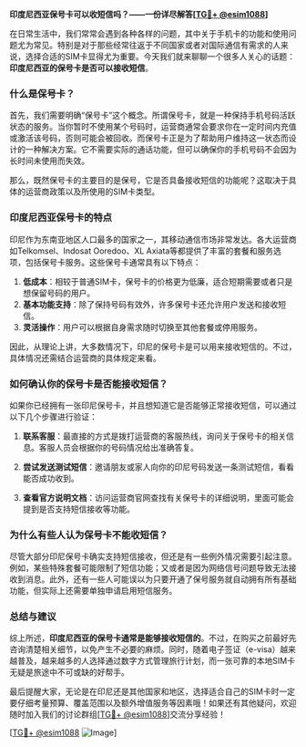 **印度尼西亚保号卡可以收短信吗？——一份详尽解答[[TG💪+ @esim1088](https://t.me/s/esim1088)]**

在日常生活中，我们常常会遇到各种各样的问题，其中关于手机卡的功能和使用问题尤为常见。特别是对于那些经常往返于不同国家或者对国际通信有需求的人来说，选择合适的SIM卡显得尤为重要。今天我们就来聊聊一个很多人关心的话题：**印度尼西亚的保号卡是否可以接收短信**。

### 什么是保号卡？

首先，我们需要明确“保号卡”这个概念。所谓保号卡，就是一种保持手机号码活跃状态的服务。当你暂时不使用某个号码时，运营商通常会要求你在一定时间内充值或激活该号码，否则可能会被回收。而保号卡正是为了帮助用户维持这一状态而设计的一种解决方案。它不需要实际的通话功能，但可以确保你的手机号码不会因为长时间未使用而失效。

那么，既然保号卡的主要目的是保号，它是否具备接收短信的功能呢？这取决于具体的运营商政策以及所使用的SIM卡类型。

### 印度尼西亚保号卡的特点

印尼作为东南亚地区人口最多的国家之一，其移动通信市场非常发达。各大运营商如Telkomsel、Indosat Ooredoo、XL Axiata等都提供了丰富的套餐和服务选项，包括保号卡服务。这些保号卡通常具有以下特点：

1. **低成本**：相较于普通SIM卡，保号卡的价格更为低廉，适合短期需要或者只是想保留号码的用户。
2. **基本功能支持**：除了保持号码有效外，许多保号卡还允许用户发送和接收短信。
3. **灵活操作**：用户可以根据自身需求随时切换至其他套餐或停用服务。

因此，从理论上讲，大多数情况下，印尼的保号卡是可以用来接收短信的。不过，具体情况还需结合运营商的具体规定来看。

### 如何确认你的保号卡是否能接收短信？

如果你已经拥有一张印尼保号卡，并且想知道它是否能够正常接收短信，可以通过以下几个步骤进行验证：

1. **联系客服**：最直接的方式是拨打运营商的客服热线，询问关于保号卡的相关信息。客服人员会根据你的号码情况给出准确答复。
   
2. **尝试发送测试短信**：邀请朋友或家人向你的印尼号码发送一条测试短信，看看能否成功收到。

3. **查看官方说明文档**：访问运营商官网查找有关保号卡的详细说明，里面可能会提到是否支持短信接收等功能。

### 为什么有些人认为保号卡不能收短信？

尽管大部分印尼保号卡确实支持短信接收，但还是有一些例外情况需要引起注意。例如，某些特殊套餐可能限制了短信功能；又或者是因为网络信号问题导致无法接收到消息。此外，还有一些人可能误以为只要开通了保号服务就自动拥有所有基础功能，但实际上还需要单独申请启用短信服务。

### 总结与建议

综上所述，**印度尼西亚的保号卡通常是能够接收短信的**。不过，在购买之前最好先咨询清楚相关细节，以免产生不必要的麻烦。同时，随着电子签证（e-visa）越来越普及，越来越多的人选择通过数字方式管理旅行计划，而一张可靠的本地SIM卡无疑是旅途中不可或缺的好帮手。

最后提醒大家，无论是在印尼还是其他国家和地区，选择适合自己的SIM卡时一定要仔细考量预算、覆盖范围以及额外增值服务等因素哦！如果还有其他疑问，欢迎随时加入我们的讨论群组[[TG💪+ @esim1088](https://t.me/s/esim1088)]交流分享经验！

[[TG💪+ @esim1088](https://t.me/s/esim1088) ![Image](https://i.postimg.cc/4NQfJmqS/Snipaste-2025-05-13-00-14-12.png)]